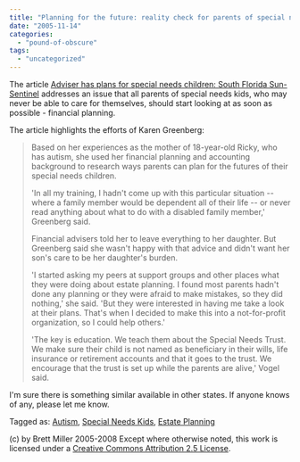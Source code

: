 ```yaml
---
title: "Planning for the future: reality check for parents of special needs kids"
date: "2005-11-14"
categories: 
  - "pound-of-obscure"
tags: 
  - "uncategorized"
---
```


The article [Adviser has plans for special needs children: South Florida Sun-Sentinel](http://www.sun-sentinel.com/news/local/palmbeach/sfl-bc13prosperitynov13,0,5393939.story?coll=sfl-news-palmcomm) addresses an issue that all parents of special needs kids, who may never be able to care for themselves, should start looking at as soon as possible - financial planning.  
  
The article highlights the efforts of Karen Greenberg:

> Based on her experiences as the mother of 18-year-old Ricky, who has autism, she used her financial planning and accounting background to research ways parents can plan for the futures of their special needs children.  
>   
> 'In all my training, I hadn't come up with this particular situation -- where a family member would be dependent all of their life -- or never read anything about what to do with a disabled family member,' Greenberg said.  
>   
> Financial advisers told her to leave everything to her daughter. But Greenberg said she wasn't happy with that advice and didn't want her son's care to be her daughter's burden.  
>   
> 'I started asking my peers at support groups and other places what they were doing about estate planning. I found most parents hadn't done any planning or they were afraid to make mistakes, so they did nothing,' she said. 'But they were interested in having me take a look at their plans. That's when I decided to make this into a not-for-profit organization, so I could help others.'  
>   
> 'The key is education. We teach them about the Special Needs Trust. We make sure their child is not named as beneficiary in their wills, life insurance or retirement accounts and that it goes to the trust. We encourage that the trust is set up while the parents are alive,' Vogel said.

I'm sure there is something similar available in other states. If anyone knows of any, please let me know.  
  
  
Tagged as: [Autism](http://technorati.com/tag/autism), [Special Needs Kids](http://technorati.com/tag/Special+Needs+Kids), [Estate Planning](http://technorati.com/tag/Estate+Planning)

(c) by Brett Miller 2005-2008 Except where otherwise noted, this work is licensed under a [Creative Commons Attribution 2.5 License](http://creativecommons.org/licenses/by/2.5/).
